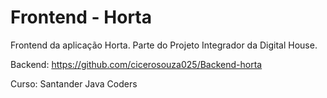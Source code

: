 
# Frontend - Horta

Frontend da aplicação Horta. 
Parte do Projeto Integrador da Digital House.

Backend: https://github.com/cicerosouza025/Backend-horta

Curso: Santander Java Coders

